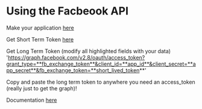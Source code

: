 # Using the Facbeook API  

Make your application [here](https://developers.facebook.com)  

Get Short Term Token [here](https://developers.facebook.com/tools/explorer) 

Get Long Term Token (modify all highlighted fields with your data) 'https://graph.facebook.com/v2.8/oauth/access_token?grant_type=**fb_exchange_token**&client_id=**app_id**&client_secret=**app_secret**&fb_exchange_token=**short_lived_token**'  
  

Copy and paste the long term token to anywhere you need an access_token (really just to get the graph)!  

Documentation [here](http://facebook-sdk.readthedocs.io/en/latest/api.html)  